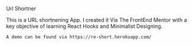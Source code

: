 Url Shortner


This is a URL shortnening App. I created it Via The FrontEnd Mentor with a key 
objective of learning React Hooks and Minimalist Designing.

```
A demo can be found via https://re-short.herokuapp.com/

```
